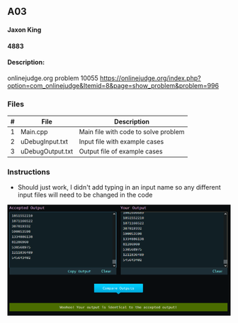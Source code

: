 ## A03
#### Jaxon King
#### 4883
#### Description:

onlinejudge.org problem 10055
https://onlinejudge.org/index.php?option=com_onlinejudge&Itemid=8&page=show_problem&problem=996

### Files

|   #   | File             | Description                                        |
| :---: | ---------------- | -------------------------------------------------- |
|   1   | Main.cpp         | Main file with code to solve problem               |
|   2   | uDebugInput.txt  | Input file with example cases                      |
|   3   | uDebugOutput.txt | Output file of example cases                       |

### Instructions
- Should just work, I didn't add typing in an input name so any different input files will need to be changed in the code

<img src="Capture.PNG" width="600">

